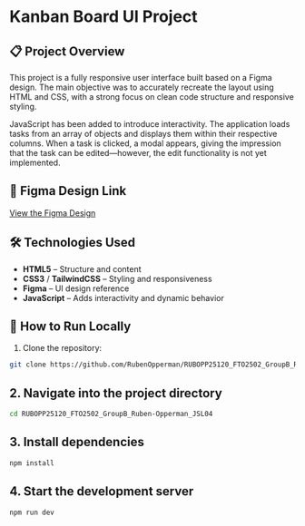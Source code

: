 # Kanban Board UI Project

## 📋 Project Overview

This project is a fully responsive user interface built based on a Figma design. The main objective was to accurately recreate the layout using HTML and CSS, with a strong focus on clean code structure and responsive styling.

JavaScript has been added to introduce interactivity. The application loads tasks from an array of objects and displays them within their respective columns. When a task is clicked, a modal appears, giving the impression that the task can be edited—however, the edit functionality is not yet implemented.

## 🎨 Figma Design Link

[View the Figma Design](https://www.figma.com/design/y7bFCUYL5ZHfPeojACBXg2/Challenges-%7C-JSL?node-id=0-1&p=f)

## 🛠️ Technologies Used

- **HTML5** – Structure and content
- **CSS3** / **TailwindCSS** – Styling and responsiveness
- **Figma** – UI design reference
- **JavaScript** – Adds interactivity and dynamic behavior

## 🚀 How to Run Locally

1. Clone the repository:

```bash
git clone https://github.com/RubenOpperman/RUBOPP25120_FTO2502_GroupB_Ruben-Opperman_JSL04.git

```

## 2. Navigate into the project directory

```bash
cd RUBOPP25120_FTO2502_GroupB_Ruben-Opperman_JSL04
```

## 3. Install dependencies

```bash
npm install
```

## 4. Start the development server

```bash
npm run dev
```
